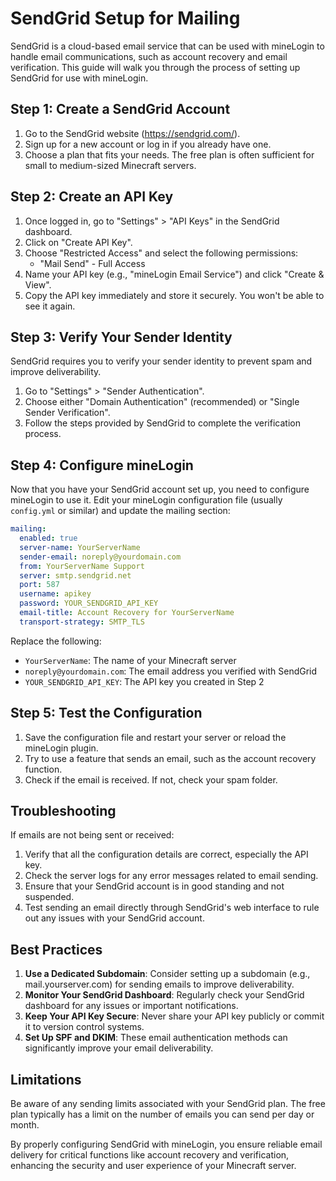 # SendGrid Setup for Mailing

SendGrid is a cloud-based email service that can be used with mineLogin to handle email communications, such as account recovery and email verification. This guide will walk you through the process of setting up SendGrid for use with mineLogin.

## Step 1: Create a SendGrid Account

1. Go to the SendGrid website (https://sendgrid.com/).
2. Sign up for a new account or log in if you already have one.
3. Choose a plan that fits your needs. The free plan is often sufficient for small to medium-sized Minecraft servers.

## Step 2: Create an API Key

1. Once logged in, go to "Settings" > "API Keys" in the SendGrid dashboard.
2. Click on "Create API Key".
3. Choose "Restricted Access" and select the following permissions:
    - "Mail Send" - Full Access
4. Name your API key (e.g., "mineLogin Email Service") and click "Create & View".
5. Copy the API key immediately and store it securely. You won't be able to see it again.

## Step 3: Verify Your Sender Identity

SendGrid requires you to verify your sender identity to prevent spam and improve deliverability.

1. Go to "Settings" > "Sender Authentication".
2. Choose either "Domain Authentication" (recommended) or "Single Sender Verification".
3. Follow the steps provided by SendGrid to complete the verification process.

## Step 4: Configure mineLogin

Now that you have your SendGrid account set up, you need to configure mineLogin to use it. Edit your mineLogin configuration file (usually `config.yml` or similar) and update the mailing section:

```yaml
mailing:
  enabled: true
  server-name: YourServerName
  sender-email: noreply@yourdomain.com
  from: YourServerName Support
  server: smtp.sendgrid.net
  port: 587
  username: apikey
  password: YOUR_SENDGRID_API_KEY
  email-title: Account Recovery for YourServerName
  transport-strategy: SMTP_TLS
```

Replace the following:
- `YourServerName`: The name of your Minecraft server
- `noreply@yourdomain.com`: The email address you verified with SendGrid
- `YOUR_SENDGRID_API_KEY`: The API key you created in Step 2

## Step 5: Test the Configuration

1. Save the configuration file and restart your server or reload the mineLogin plugin.
2. Try to use a feature that sends an email, such as the account recovery function.
3. Check if the email is received. If not, check your spam folder.

## Troubleshooting

If emails are not being sent or received:

1. Verify that all the configuration details are correct, especially the API key.
2. Check the server logs for any error messages related to email sending.
3. Ensure that your SendGrid account is in good standing and not suspended.
4. Test sending an email directly through SendGrid's web interface to rule out any issues with your SendGrid account.

## Best Practices

1. **Use a Dedicated Subdomain**: Consider setting up a subdomain (e.g., mail.yourserver.com) for sending emails to improve deliverability.
2. **Monitor Your SendGrid Dashboard**: Regularly check your SendGrid dashboard for any issues or important notifications.
3. **Keep Your API Key Secure**: Never share your API key publicly or commit it to version control systems.
4. **Set Up SPF and DKIM**: These email authentication methods can significantly improve your email deliverability.

## Limitations

Be aware of any sending limits associated with your SendGrid plan. The free plan typically has a limit on the number of emails you can send per day or month.

By properly configuring SendGrid with mineLogin, you ensure reliable email delivery for critical functions like account recovery and verification, enhancing the security and user experience of your Minecraft server.
